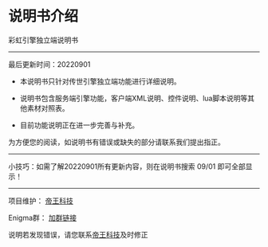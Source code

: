# 说明书介绍

彩虹引擎独立端说明书

---

最后更新时间：20220901 

- 本说明书只针对传世引擎独立端功能进行详细说明。

- 说明书包含服务端引擎功能，客户端XML说明、控件说明、lua脚本说明等其他素材对照表。

- 目前功能说明正在进一步完善与补充。

为方便您的阅读，如说明书有错误或缺失的部分请联系我们提出指正。

---

小技巧：如需了解20220901所有更新内容，则在说明书搜索 09/01 即可全部显示！

---

项目维护： [帝王科技](https://www.dwkj.me)

Enigma群： [加群链接](/eghelp.md)

说明若发现错误，请您联系[帝王科技](/about.md)及时修正
